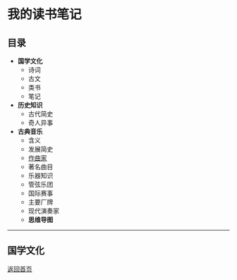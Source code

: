 **我的读书笔记**
===
## **目录**
* **国学文化**
  * 诗词
  * 古文
  * 类书
  * 笔记
* **历史知识**
  * 古代简史
  * 奇人异事
* **古典音乐**
  * 含义
  * 发展简史
  * [作曲家](https://www.baidu.com)
  * 著名曲目
  * 乐器知识
  * 管弦乐团
  * 国际赛事
  * 主要厂牌
  * 现代演奏家
  * **思维导图**

***

## **国学文化**

[返回首页](../README.md)
